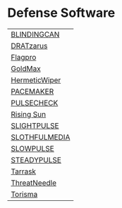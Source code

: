 # Defense Software
<table>
  <tr>
    <td>
      <a href="#">BLINDINGCAN</a>
    </td>
  </tr>
  <tr>
    <td>
      <a href="#">DRATzarus</a>
    </td>
  </tr>
  <tr>
    <td>
      <a href="#">Flagpro</a>
    </td>
  </tr>
  <tr>
    <td>
      <a href="#">GoldMax</a>
    </td>
  </tr>
  <tr>
    <td>
      <a href="#">HermeticWiper</a>
    </td>
  </tr>
  <tr>
    <td>
      <a href="#">PACEMAKER</a>
    </td>
  </tr>
  <tr>
    <td>
      <a href="#">PULSECHECK</a>
    </td>
  </tr>
  <tr>
    <td>
      <a href="#">Rising Sun</a>
    </td>
  </tr>
  <tr>
    <td>
      <a href="#">SLIGHTPULSE</a>
    </td>
  </tr>
  <tr>
    <td>
      <a href="#">SLOTHFULMEDIA</a>
    </td>
  </tr>
  <tr>
    <td>
      <a href="#">SLOWPULSE</a>
    </td>
  </tr>
  <tr>
    <td>
      <a href="#">STEADYPULSE</a>
    </td>
  </tr>
  <tr>
    <td>
      <a href="#">Tarrask</a>
    </td>
  </tr>
  <tr>
    <td>
      <a href="#">ThreatNeedle</a>
    </td>
  </tr>
  <tr>
    <td>
      <a href="#">Torisma</a>
    </td>
  </tr>
</table>
